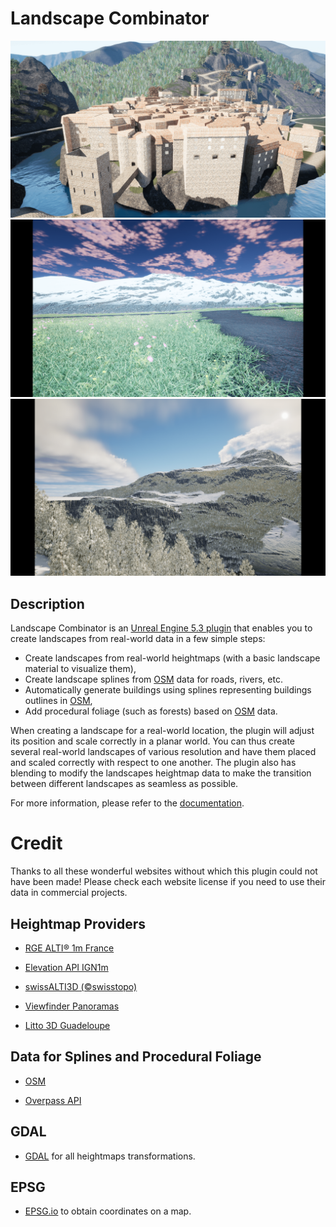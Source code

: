 # Landscape Combinator

![Landscape Picture of Entrevaux Village](Gallery/entrevaux.png?raw=true "Landscape Picture of Entrevaux Village")
![Landscape Picture with Road](Gallery/picture.png?raw=true "Landscape Picture with Road")
![Landscape Picture with Forests](Gallery/picture2.png?raw=true "Landscape Picture with Forests")

## Description

Landscape Combinator is an [Unreal Engine 5.3 plugin](https://www.unrealengine.com/marketplace/en-US/product/landscape-combinator)
that enables you to create landscapes from real-world data in a few simple steps:

* Create landscapes from real-world heightmaps (with a basic landscape material to visualize them),
* Create landscape splines from [OSM](https://www.openstreetmap.org) data for roads, rivers, etc.
* Automatically generate buildings using splines representing buildings outlines in [OSM](https://www.openstreetmap.org),
* Add procedural foliage (such as forests) based on [OSM](https://www.openstreetmap.org) data.

When creating a landscape for a real-world location, the plugin will adjust its position and scale
correctly in a planar world. You can thus create several real-world landscapes of various resolution and
have them placed and scaled correctly with respect to one another. The plugin also has blending
to modify the landscapes heightmap data to make the transition between different landscapes as
seamless as possible.

For more information, please refer to the [documentation](https://landscapecombinator.github.io/LandscapeCombinator/).

# Credit

Thanks to all these wonderful websites without which this plugin could not have been made!
Please check each website license if you need to use their data in commercial projects.

Heightmap Providers
-------------------

* [RGE ALTI® 1m France](https://geoservices.ign.fr/rgealti)

* [Elevation API IGN1m](https://elevationapi.com/)

* [swissALTI3D (©swisstopo)](https://www.swisstopo.admin.ch/en/geodata/height/alti3d.html)

* [Viewfinder Panoramas](http://viewfinderpanoramas.org/)

* [Litto 3D Guadeloupe](https://diffusion.shom.fr/litto3d-guad2016.html)


Data for Splines and Procedural Foliage
---------------------------------------

* [OSM](https://www.openstreetmap.org)

* [Overpass API](https://overpass-api.de/)


GDAL
----

* [GDAL](https://gdal.org/) for all heightmaps transformations.


EPSG
----

* [EPSG.io](https://epsg.io/map#srs=4326) to obtain coordinates on a map.